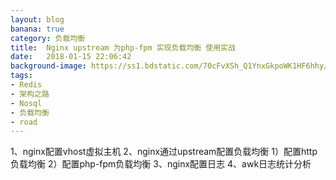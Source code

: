 ```yaml
---
layout: blog
banana: true
category: 负载均衡
title:  Nginx upstream 为php-fpm 实现负载均衡 使用实战
date:   2018-01-15 22:06:42
background-image: https://ss1.bdstatic.com/70cFvXSh_Q1YnxGkpoWK1HF6hhy/it/u=3416533205,4005987426&fm=27&gp=0.jpg
tags:
- Redis
- 架构之路
- Nosql
- 负载均衡
- road	
---
```


1、nginx配置vhost虚拟主机
2、nginx通过upstream配置负载均衡
1）配置http负载均衡
2）配置php-fpm负载均衡
3、nginx配置日志
4、awk日志统计分析
